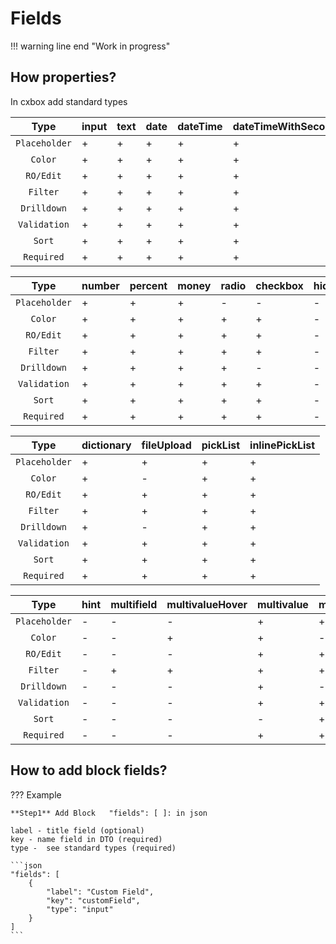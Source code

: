 # Fields
!!! warning line end "Work in progress"

## How properties?
In cxbox add standard types

|     Type      | input | text | date | dateTime | dateTimeWithSeconds |
|:-------------:|-------|------|------|----------|---------------------|
| `Placeholder` | +     | +    | +    | +        | +                   |
|    `Color`    | +     | +    | +    | +        | +                   |
|   `RO/Edit`   | +     | +    | +    | +        | +                   |
|   `Filter`    | +     | +    | +    | +        | +                   |
|  `Drilldown`  | +     | +    | +    | +        | +                   |
| `Validation`  | +     | +    | +    | +        | +                   |
|    `Sort`     | +     | +    | +    | +        | +                   |
|  `Required`   | +     | +    | +    | +        | +                   |
                                                                                         
                                                                                  
|     Type      | number | percent | money | radio | checkbox | hidden |      
|:-------------:|--------|---------|-------|-------|----------|--------|     
| `Placeholder` | +      | +       | +     | -     | -        | -      |        
|    `Color`    | +      | +       | +     | +     | +        | -      |        
|   `RO/Edit`   | +      | +       | +     | +     | +        | -      |        
|   `Filter`    | +      | +       | +     | +     | +        | -      |        
|  `Drilldown`  | +      | +       | +     | +     | -        | -      |        
| `Validation`  | +      | +       | +     | +     | +        | -      |        
|    `Sort`     | +      | +       | +     | +     | +        | -      |        
|  `Required`   | +      | +       | +     | +     | +        | -      |        
                                                                               
                                                                                   
|     Type      | dictionary | fileUpload | pickList | inlinePickList |           
|:-------------:|------------|------------|----------|----------------|
| `Placeholder` | +          | +          | +        | +              |  
|    `Color`    | +          | -          | +        | +              |  
|   `RO/Edit`   | +          | +          | +        | +              |  
|   `Filter`    | +          | +          | +        | +              |  
|  `Drilldown`  | +          | -          | +        | +              |  
| `Validation`  | +          | +          | +        | +              |  
|    `Sort`     | +          | +          | +        | +              |  
|  `Required`   | +          | +          | +        | +              |  
                                                                         

|     Type      | hint | multifield | multivalueHover | multivalue | multipleSelect |    
|:-------------:|------|------------|-----------------|------------|----------------|    
| `Placeholder` | -    | -          | -               | +          | +              |    
|    `Color`    | -    | -          | +               | +          | -              |    
|   `RO/Edit`   | -    | -          | -               | +          | +              |    
|   `Filter`    | -    | +          | +               | +          | +              |    
|  `Drilldown`  | -    | -          | -               | +          | -              |    
| `Validation`  | -    | -          | -               | +          | +              |    
|    `Sort`     | -    | -          | -               | -          | +              |    
|  `Required`   | -    | -          | -               | +          | +              |    
                                                                           
   
 
## How to add block fields?
??? Example

    **Step1** Add Block   "fields": [ ]: in json
    
    label - title field (optional)
    key - name field in DTO (required)
    type -  see standard types (required)

    ```json
    "fields": [  
        {
            "label": "Custom Field",
            "key": "customField",
            "type": "input"
        }
    ]
    ```
 